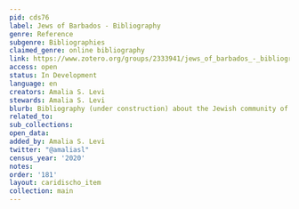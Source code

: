 ```yaml
---
pid: cds76
label: Jews of Barbados - Bibliography
genre: Reference
subgenre: Bibliographies
claimed_genre: online bibliography
link: https://www.zotero.org/groups/2333941/jews_of_barbados_-_bibliography
access: open
status: In Development
language: en
creators: Amalia S. Levi
stewards: Amalia S. Levi
blurb: Bibliography (under construction) about the Jewish community of Barbados.
related_to:
sub_collections:
open_data:
added_by: Amalia S. Levi
twitter: "@amaliasl"
census_year: '2020'
notes:
order: '181'
layout: caridischo_item
collection: main
---
```

